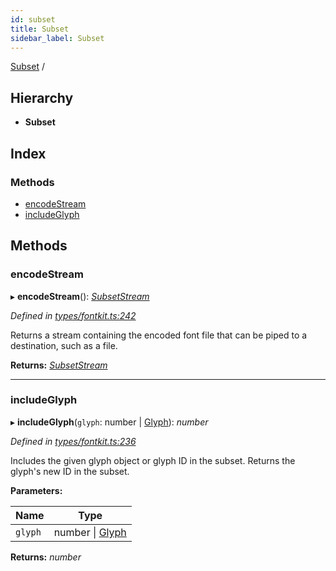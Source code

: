 ```yaml
---
id: subset
title: Subset
sidebar_label: Subset
---
```


[Subset](subset.md) /

## Hierarchy

* **Subset**

## Index

### Methods

* [encodeStream](subset.md#encodestream)
* [includeGlyph](subset.md#includeglyph)

## Methods

###  encodeStream

▸ **encodeStream**(): *[SubsetStream](subsetstream.md)*

*Defined in [types/fontkit.ts:242](https://github.com/Hopding/pdf-lib-docs/blob/36487a6/pdf-lib/src/types/fontkit.ts#L242)*

Returns a stream containing the encoded font file that can be piped to a
destination, such as a file.

**Returns:** *[SubsetStream](subsetstream.md)*

___

###  includeGlyph

▸ **includeGlyph**(`glyph`: number | [Glyph](glyph.md)): *number*

*Defined in [types/fontkit.ts:236](https://github.com/Hopding/pdf-lib-docs/blob/36487a6/pdf-lib/src/types/fontkit.ts#L236)*

Includes the given glyph object or glyph ID in the subset.
Returns the glyph's new ID in the subset.

**Parameters:**

Name | Type |
------ | ------ |
`glyph` | number \| [Glyph](glyph.md) |

**Returns:** *number*